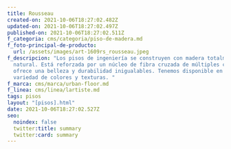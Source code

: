 ```yaml
---
title: Rousseau
created-on: 2021-10-06T18:27:02.482Z
updated-on: 2021-10-06T18:27:02.497Z
published-on: 2021-10-06T18:27:02.511Z
f_categoria: cms/categoria/piso-de-madera.md
f_foto-principal-de-producto:
  url: /assets/images/art-1609rs_rousseau.jpeg
f_descripcion: "Los pisos de ingeniería se construyen con madera totalmente
  natural. Está reforzada por un núcleo de fibra cruzada de múltiples capas, que
  ofrece una belleza y durabilidad inigualables. Tenemos disponible en una
  variedad de colores y texturas. "
f_marca: cms/marca/urban-floor.md
f_linea: cms/linea/lartiste.md
tags: pisos
layout: "[pisos].html"
date: 2021-10-06T18:27:02.527Z
seo:
  noindex: false
  twitter:title: summary
  twitter:card: summary
---
```

